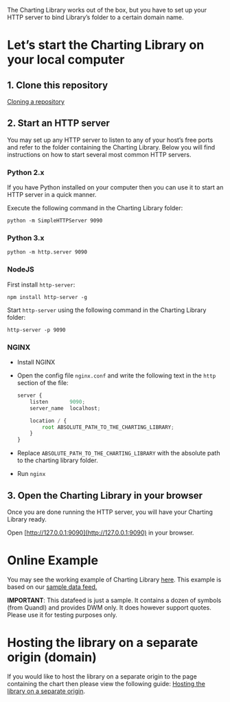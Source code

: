 The Charting Library works out of the box, but you have to set up your HTTP server to bind Library’s folder to a certain domain name.

# Let’s start the Charting Library on your local computer

## 1. Clone this repository

[Cloning a repository](https://help.github.com/articles/cloning-a-repository/)

## 2. Start an HTTP server

You may set up any HTTP server to listen to any of your host’s free ports and refer to the folder containing the Charting Library. Below you will find instructions on how to start several most common HTTP servers.

### Python 2.x

If you have Python installed on your computer then you can use it to start an HTTP server in a quick manner.

Execute the following command in the Charting Library folder:

`python -m SimpleHTTPServer 9090`

### Python 3.x

`python -m http.server 9090`

### NodeJS

First install `http-server`:

`npm install http-server -g`

Start `http-server` using the following command in the Charting Library folder:

`http-server -p 9090`

### NGINX

- Install NGINX
- Open the config file `nginx.conf` and write the following text in the `http` section of the file:

    ```javascript
    server {
        listen       9090;
        server_name  localhost;

        location / {
            root ABSOLUTE_PATH_TO_THE_CHARTING_LIBRARY;
        }
    }
    ```

- Replace `ABSOLUTE_PATH_TO_THE_CHARTING_LIBRARY` with the absolute path to the charting library folder.
- Run `nginx`

## 3. Open the Charting Library in your browser

Once you are done running the HTTP server, you will have your Charting Library ready.

Open [http://127.0.0.1:9090](http://127.0.0.1:9090) in your browser.

# Online Example

You may see the working example of Charting Library [here](https://charting-library.tradingview-widget.com). This example is based on our [sample data feed.](http://demo_feed.tradingview.com)

**IMPORTANT**: This datafeed is just a sample. It contains a dozen of symbols (from Quandl) and provides DWM only. It does however support quotes. Please use it for testing purposes only.

# Hosting the library on a separate origin (domain)

If you would like to host the library on a separate origin to the page containing the chart then please view the following guide: [Hosting the library on a separate origin](Hosting-Library-Cross-Origin).
